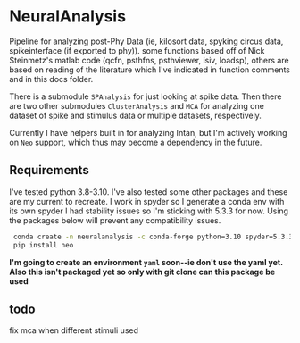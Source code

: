 # NeuralAnalysis
Pipeline for analyzing post-Phy Data (ie, kilosort data, spyking circus data, spikeinterface (if exported to phy)).
some functions based off of Nick Steinmetz's matlab code (qcfn, psthfns, psthviewer, isiv, loadsp), others are based on reading of the literature which I've indicated in 
function comments and in this docs folder. 

There is a submodule `SPAnalysis` for just looking at spike data. Then there are two other submodules `ClusterAnalysis` and `MCA` for analyzing one dataset of spike and stimulus data or multiple datasets, respectively. 

Currently I have helpers built in for analyzing Intan, but I'm actively working on `Neo` support, which thus may become a dependency in the future.

## Requirements

I've tested python 3.8-3.10. I've also tested some other packages and these are my current to recreate. I work in spyder so I generate a conda env with its own spyder I had stability issues so I'm sticking with 5.3.3 for now. Using the packages below will prevent any compatibility issues.

```bash
 conda create -n neuralanalysis -c conda-forge python=3.10 spyder=5.3.3 numpy=1.23 pandas scipy matplotlib h5py seaborn scikit-learn cython sympy numba
 pip install neo
 ```
 **I'm going to create an environment `yaml` soon--ie don't use the yaml yet.**
 **Also this isn't packaged yet so only with git clone can this package be used**


## todo
fix mca when different stimuli used
